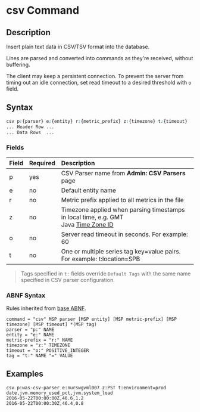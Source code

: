 # csv Command

## Description

Insert plain text data in CSV/TSV format into the database.

Lines are parsed and converted into commands as they're received, without buffering.

The client may keep a persistent connection. To prevent the server from timing out an idle connection, set read timeout to a desired threshold with `o` field.

## Syntax

```css
csv p:{parser} e:{entity} r:{metric_prefix} z:{timezone} t:{timeout}
... Header Row ...
... Data Rows  ...
```

### Fields

| **Field** | **Required** | **Description** |
|:---|:---|:---|
| p         | yes          | CSV Parser name from **Admin: CSV Parsers** page |
| e         | no           | Default entity name                       |
| r         | no           | Metric prefix applied to all metrics in the file                           |
| z         | no           | Timezone applied when parsing timestamps in local time, e.g. GMT<br>Java [Time Zone ID](timezone-abnf.md)  |
| o | no | Server read timeout in seconds. For example: 60 |
| t         | no           | One or multiple series tag key=value pairs. For example: t:location=SPB   |

> Tags specified in `t:` fields override `Default Tags` with the same name specified in CSV parser configuration.

### ABNF Syntax

Rules inherited from [base ABNF](base-abnf.md).

```properties
command = "csv" MSP parser [MSP entity] [MSP metric-prefix] [MSP timezone] [MSP timeout] *(MSP tag)
parser = "p:" NAME
entity = "e:" NAME
metric-prefix = "r:" NAME
timezone = "z:" TIMEZONE
timeout = "o:" POSITIVE_INTEGER
tag = "t:" NAME "=" VALUE
```

## Examples

```ls
csv p:was-csv-parser e:nurswgvml007 z:PST t:environment=prod
date,jvm.memory_used_pct,jvm.system_load
2016-05-22T00:00:00Z,46.6,1.2
2016-05-22T00:00:30Z,46.4,0.8
```
